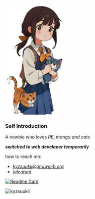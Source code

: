 <img style='width: 200px' src='https://raw.githubusercontent.com/kyzsuukii/kyzsuukii/main/01.png' width='300px' alt="00.webp"/>

### Self Introduction
A newbie who loves *RE, manga and cats*

***switched to web developer temporarily***

how to reach me:
- *kyzsuukii@gnuweeb.org*
- *[telegram](t.me/kyzsuki)*

[![Readme Card](https://github-readme-stats-one-bice.vercel.app/api?username=kyzsuukii&show_icons=true&role=OWNER,ORGANIZATION_MEMBER,COLLABORATOR)](https://github.com/anuraghazra/github-readme-stats)

![kyzsuukii](https://count.getloli.com/get/@kyzsuukii)
